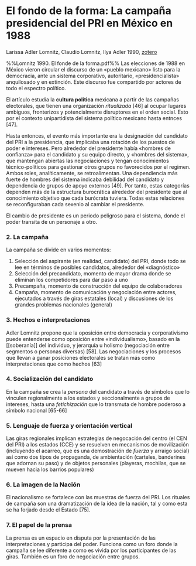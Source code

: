 # El fondo de la forma: La campaña presidencial del PRI en México en 1988
Larissa Adler Lomnitz, Claudio Lomnitz, Ilya Adler 1990, [zotero](zotero://select/items/@lomnitz&al1990)

%%Lomnitz 1990. El fonde de la forma.pdf%%
Las elecciones de 1988 en México vieron circular el discurso de un «pueblo mexicano» listo para la democracia, ante un sistema corporativo, autoritario, «presidencialista» anquilosado y en extinción. Este discurso fue compartido por actores de todo el espectro político.

El artículo estudia la **cultura política** mexicana a partir de las campañas electorales, que tienen una organización *ritualizada* [46] al ocupar lugares ambiguos, fronterizos y potencialmente disruptores en el orden social. Esto por el contexto unipartidista del sistema político mexicano hasta entnces [47].

Hasta entonces, el evento más importante era la designación del candidato del PRI a la presidencia, que implicaba una rotación de los puestos de poder e intereses. Pero alrededor del presidente había «hombres de confianza» para el candidato y su equipo directo, y «hombres del sistema», que mantengan abiertas las negociaciones y tengan conocimientos técnico-políticos para gestionar otros grupos no favorecidos por el regimen. Ambos roles, analíticamente, se retroalimentan. Una dependiencia más fuerte de hombres del sistema indicaba debilidad del candidato y dependencia de grupos de apoyo externos [49]. Por tanto, estas categorías dependen más de la estructura burocrática alrededor del presidente que al conocimiento objetivo que cada burócrata tuviera. Todas estas relaciones se reconfiguraban cada sexenio al cambiar el presidente.

El cambio de presidente es un periodo peligroso para el sistema, donde el poder transita de un personaje a otro.

### 2. La campaña

La campaña se divide en varios momentos:

1. Selección del aspirante (en realidad, candidato) del PRI, donde todo se lee en términos de posibles candidatos, alrededor del «diagnóstico»
2. Selección del precandidato, momento de mayor drama donde se eliminan los competidores para dar paso a uno
3. Precampaña, momento de construcción del equipo de colaboradores
4. Campaña, momento de comunicación y negociación entre actores, ejecutados a través de giras estatales (local) y discusiones de los grandes problemas nacionales (general)

### 3. Hechos e interpretaciones

Adler Lomnitz propone que la oposición entre democracia y corporativismo puede entenderse como oposición entre «individualismo», basado en la [[soberanía]] del individuo, y jerarquía u holismo (negociación entre segmentos o personas diversas) [58]. Las negociaciones y los procesos que llevan a ganar posiciones electorales se tratan más como interpretaciones que como hechos [63]

### 4. Socialización del candidato

En la campaña se crea la *persona* del candidato a través de símbolos que lo vinculen regionalmente a los estados y seccionalmente a grupos de intereses, hasta una *fetichización* que lo transmuta de hombre poderoso a símbolo nacional [65-66]

### 5. Lenguaje de fuerza y orientación vertical

Las giras regionales implican estrategias de negocación del centro (el CEN del PRI) a los estados (CCE) y se resuelven en mecanismos de movilización (incluyendo el acarreo, que es una demostración de *fuerza* y arraigo social) así como dos tipos de propaganda, de ambientación (carteles, banderines que adornan su paso) y de objetos personales (playeras, mochilas, que se mueven hacia los barrios populares)

### 6. La imagen de la Nación

El nacionalismo se fortalece con las muestras de fuerza del PRI. Los rituales de campaña son una dramatización de la idea de la nación, tal y como esta se ha forjado desde el Estado [75].

### 7. El papel de la prensa

La prensa es un espacio en disputa por la presentación de las interpretaciones y participa del poder. Funciona como un foro donde la campaña se lee diferente a como es vivida por los participantes de las giras. También es un foro de negociación entre grupos.


